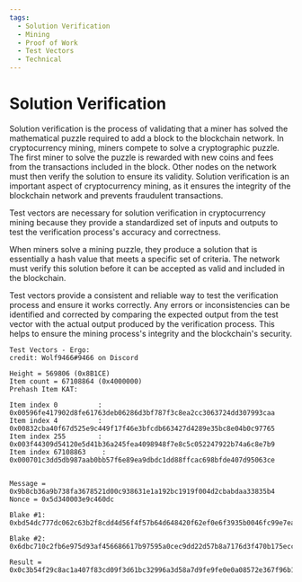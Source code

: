 ```yaml
---
tags:
  - Solution Verification
  - Mining
  - Proof of Work
  - Test Vectors
  - Technical
---
```


# Solution Verification

Solution verification is the process of validating that a miner has solved the mathematical puzzle required to add a block to the blockchain network. In cryptocurrency mining, miners compete to solve a cryptographic puzzle. The first miner to solve the puzzle is rewarded with new coins and fees from the transactions included in the block. Other nodes on the network must then verify the solution to ensure its validity. Solution verification is an important aspect of cryptocurrency mining, as it ensures the integrity of the blockchain network and prevents fraudulent transactions.

Test vectors are necessary for solution verification in cryptocurrency mining because they provide a standardized set of inputs and outputs to test the verification process's accuracy and correctness.

When miners solve a mining puzzle, they produce a solution that is essentially a hash value that meets a specific set of criteria. The network must verify this solution before it can be accepted as valid and included in the blockchain.

Test vectors provide a consistent and reliable way to test the verification process and ensure it works correctly. Any errors or inconsistencies can be identified and corrected by comparing the expected output from the test vector with the actual output produced by the verification process. This helps to ensure the mining process's integrity and the blockchain's security.


```
Test Vectors - Ergo:
credit: Wolf9466#9466 on Discord

Height = 569806 (0x8B1CE)
Item count = 67108864 (0x4000000)
Prehash Item KAT:

Item index 0          : 0x00596fe417902d8fe61763deb06286d3bf787f3c8ea2cc3063724dd307993caa
Item index 4          : 0x00832cba40f67d525e9c449f17f46e3bfcdb663427d4289e35bc8e04b0c97765
Item index 255        : 0x003f44309d54120e5d41b36a245fea4098948f7e8c5c052247922b74a6c8e7b9
Item index 67108863    : 0x000701c3dd5db987aab0bb57f6e89ea9dbdc1dd88ffcac698bfde407d95063ce


Message = 0x9b8cb36a9b738fa3678521d00c938631e1a192bc1919f004d2cbabdaa33835b4
Nonce = 0x5d340003e9c460dc

Blake #1: 0xbd54dc777dc062c63b2f8cdd4d56f4f57b64d648420f62ef0e6f3935b0046fc99e7ea07b167ccadeaf2cd396504477697f5123e72887f61333358b5edbd5aa66

Blake #2: 0x6dbc710c2fb6e975d93af456686617b97595a0cec9dd22d57b8a7176d3f470b175eccfc1f97cecc13207fb68358c608930e5d7cfcdd0b3a4da8b9acb508e3248

Result = 0x0c3b54f29c8ac1a407f83cd09f3d61bc32996a3d58a7d9fe9fe0e0a08572e367f96b164cc3254ce5379622e007de97c76b1232030d899e0da83bc82e00000000
```
